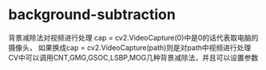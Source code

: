 # background-subtraction
背景减除法对视频进行处理
cap = cv2.VideoCapture(0)中是0的话代表取电脑的摄像头，
如果换成cap = cv2.VideoCapture(path)则是对path中视频进行处理  
CV中可以调用CNT,GMG,GSOC,LSBP,MOG几种背景减除法，并且可以设置参数
